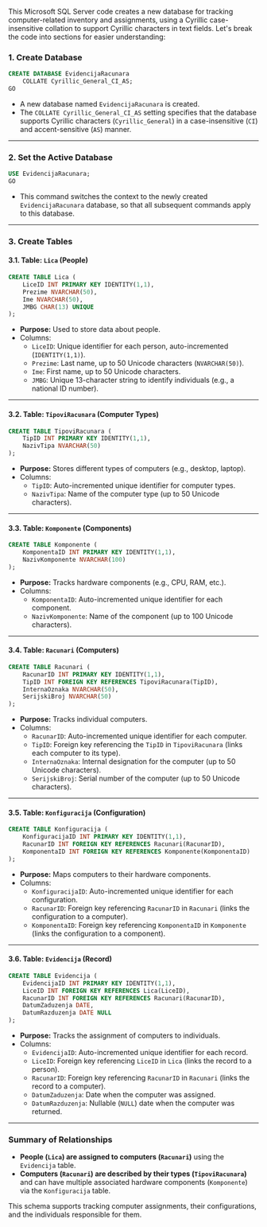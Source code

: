 This Microsoft SQL Server code creates a new database for tracking computer-related inventory and assignments, using a Cyrillic case-insensitive collation to support Cyrillic characters in text fields. Let's break the code into sections for easier understanding:

### 1. **Create Database**
```sql
CREATE DATABASE EvidencijaRacunara
    COLLATE Cyrillic_General_CI_AS;
GO
```
- A new database named `EvidencijaRacunara` is created.
- The `COLLATE Cyrillic_General_CI_AS` setting specifies that the database supports Cyrillic characters (`Cyrillic_General`) in a case-insensitive (`CI`) and accent-sensitive (`AS`) manner.

---

### 2. **Set the Active Database**
```sql
USE EvidencijaRacunara;
GO
```
- This command switches the context to the newly created `EvidencijaRacunara` database, so that all subsequent commands apply to this database.

---

### 3. **Create Tables**
#### 3.1. Table: `Lica` (People)
```sql
CREATE TABLE Lica (
    LiceID INT PRIMARY KEY IDENTITY(1,1),
    Prezime NVARCHAR(50),
    Ime NVARCHAR(50),
    JMBG CHAR(13) UNIQUE
);
```
- **Purpose:** Used to store data about people.
- Columns:
    - `LiceID`: Unique identifier for each person, auto-incremented (`IDENTITY(1,1)`).
    - `Prezime`: Last name, up to 50 Unicode characters (`NVARCHAR(50)`).
    - `Ime`: First name, up to 50 Unicode characters.
    - `JMBG`: Unique 13-character string to identify individuals (e.g., a national ID number).

---

#### 3.2. Table: `TipoviRacunara` (Computer Types)
```sql
CREATE TABLE TipoviRacunara (
    TipID INT PRIMARY KEY IDENTITY(1,1),
    NazivTipa NVARCHAR(50)
);
```
- **Purpose:** Stores different types of computers (e.g., desktop, laptop).
- Columns:
    - `TipID`: Auto-incremented unique identifier for computer types.
    - `NazivTipa`: Name of the computer type (up to 50 Unicode characters).

---

#### 3.3. Table: `Komponente` (Components)
```sql
CREATE TABLE Komponente (
    KomponentaID INT PRIMARY KEY IDENTITY(1,1),
    NazivKomponente NVARCHAR(100)
);
```
- **Purpose:** Tracks hardware components (e.g., CPU, RAM, etc.).
- Columns:
    - `KomponentaID`: Auto-incremented unique identifier for each component.
    - `NazivKomponente`: Name of the component (up to 100 Unicode characters).

---

#### 3.4. Table: `Racunari` (Computers)
```sql
CREATE TABLE Racunari (
    RacunarID INT PRIMARY KEY IDENTITY(1,1),
    TipID INT FOREIGN KEY REFERENCES TipoviRacunara(TipID),
    InternaOznaka NVARCHAR(50),
    SerijskiBroj NVARCHAR(50)
);
```
- **Purpose:** Tracks individual computers.
- Columns:
    - `RacunarID`: Auto-incremented unique identifier for each computer.
    - `TipID`: Foreign key referencing the `TipID` in `TipoviRacunara` (links each computer to its type).
    - `InternaOznaka`: Internal designation for the computer (up to 50 Unicode characters).
    - `SerijskiBroj`: Serial number of the computer (up to 50 Unicode characters).

---

#### 3.5. Table: `Konfiguracija` (Configuration)
```sql
CREATE TABLE Konfiguracija (
    KonfiguracijaID INT PRIMARY KEY IDENTITY(1,1),
    RacunarID INT FOREIGN KEY REFERENCES Racunari(RacunarID),
    KomponentaID INT FOREIGN KEY REFERENCES Komponente(KomponentaID)
);
```
- **Purpose:** Maps computers to their hardware components.
- Columns:
    - `KonfiguracijaID`: Auto-incremented unique identifier for each configuration.
    - `RacunarID`: Foreign key referencing `RacunarID` in `Racunari` (links the configuration to a computer).
    - `KomponentaID`: Foreign key referencing `KomponentaID` in `Komponente` (links the configuration to a component).

---

#### 3.6. Table: `Evidencija` (Record)
```sql
CREATE TABLE Evidencija (
    EvidencijaID INT PRIMARY KEY IDENTITY(1,1),
    LiceID INT FOREIGN KEY REFERENCES Lica(LiceID),
    RacunarID INT FOREIGN KEY REFERENCES Racunari(RacunarID),
    DatumZaduzenja DATE,
    DatumRazduzenja DATE NULL
);
```
- **Purpose:** Tracks the assignment of computers to individuals.
- Columns:
    - `EvidencijaID`: Auto-incremented unique identifier for each record.
    - `LiceID`: Foreign key referencing `LiceID` in `Lica` (links the record to a person).
    - `RacunarID`: Foreign key referencing `RacunarID` in `Racunari` (links the record to a computer).
    - `DatumZaduzenja`: Date when the computer was assigned.
    - `DatumRazduzenja`: Nullable (`NULL`) date when the computer was returned.

---

### Summary of Relationships
- **People (`Lica`) are assigned to computers (`Racunari`)** using the `Evidencija` table.
- **Computers (`Racunari`) are described by their types (`TipoviRacunara`)** and can have multiple associated hardware components (`Komponente`) via the `Konfiguracija` table.

This schema supports tracking computer assignments, their configurations, and the individuals responsible for them.